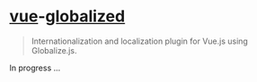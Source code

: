 # [vue](https://vuejs.org)-[globalized](https://github.com/globalizejs/globalize)

> Internationalization and localization plugin for Vue.js using Globalize.js.

In progress ...
